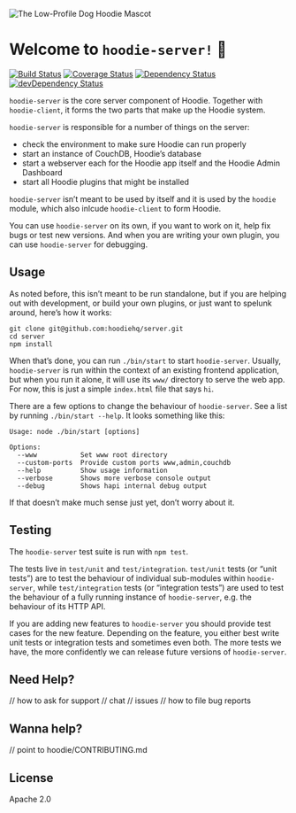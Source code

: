 ![The Low-Profile Dog Hoodie Mascot](https://avatars1.githubusercontent.com/u/1888826?v=3&s=200)

# Welcome to `hoodie-server!` 🎉

[![Build Status](https://travis-ci.org/hoodiehq/hoodie-server.svg?branch=next)](https://travis-ci.org/hoodiehq/hoodie-server)
[![Coverage Status](https://coveralls.io/repos/hoodiehq/hoodie-server/badge.svg?branch=next&service=github)](https://coveralls.io/github/hoodiehq/hoodie-server?branch=next)
[![Dependency Status](https://david-dm.org/hoodiehq/hoodie-server/next.svg)](https://david-dm.org/hoodiehq/hoodie-server/next)
[![devDependency Status](https://david-dm.org/hoodiehq/hoodie-server/next/dev-status.svg)](https://david-dm.org/hoodiehq/hoodie-server/next#info=dependencies)


`hoodie-server` is the core server component of Hoodie. Together with `hoodie-client`, it forms the two parts that make up the Hoodie system.

`hoodie-server` is responsible for a number of things on the server:

- check the environment to make sure Hoodie can run properly
- start an instance of CouchDB, Hoodie’s database
- start a webserver each for the Hoodie app itself and the Hoodie Admin Dashboard
- start all Hoodie plugins that might be installed

`hoodie-server` isn’t meant to be used by itself and it is used by the `hoodie` module, which also inlcude `hoodie-client` to form Hoodie.

You can use `hoodie-server` on its own, if you want to work on it, help fix bugs or test new versions. And when you are writing your own plugin, you can use `hoodie-server` for debugging.

## Usage

As noted before, this isn’t meant to be run standalone, but if you are helping out with development, or build your own plugins, or just want to spelunk around, here’s how it works:

```
git clone git@github.com:hoodiehq/server.git
cd server
npm install
```

When that’s done, you can run `./bin/start` to start `hoodie-server`. Usually, `hoodie-server` is run within the context of an existing frontend application, but when you run it alone, it will use its `www/` directory to serve the web app. For now, this is just a simple `index.html` file that says `hi`.

There are a few options to change the behaviour of `hoodie-server`. See a list by running `./bin/start --help`. It looks something like this:

```
Usage: node ./bin/start [options]

Options:
  --www           Set www root directory
  --custom-ports  Provide custom ports www,admin,couchdb
  --help          Show usage information
  --verbose       Shows more verbose console output
  --debug         Shows hapi internal debug output
```

If that doesn’t make much sense just yet, don’t worry about it.

## Testing

The `hoodie-server` test suite is run with `npm test`.

The tests live in `test/unit` and `test/integration`. `test/unit` tests (or “unit tests”) are to test the behaviour of individual sub-modules within `hoodie-server`, while `test/integration` tests (or “integration tests”) are used to test the behaviour of a fully running instance of `hoodie-server`, e.g. the behaviour of its HTTP API.

If you are adding new features to `hoodie-server` you should provide test cases for the new feature. Depending on the feature, you either best write unit tests or integration tests and sometimes even both. The more tests we have, the more confidently we can release future versions of `hoodie-server`.

## Need Help?

// how to ask for support
//  chat
//  issues
// how to file bug reports

## Wanna help?

// point to hoodie/CONTRIBUTING.md

## License

Apache 2.0
